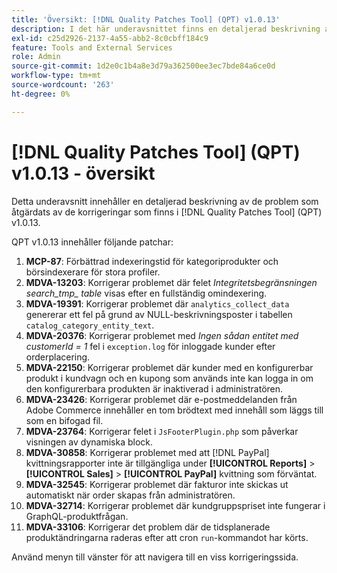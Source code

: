 ```yaml
---
title: 'Översikt: [!DNL Quality Patches Tool] (QPT) v1.0.13'
description: I det här underavsnittet finns en detaljerad beskrivning av de problem som åtgärdats av de korrigeringar som finns i  [!DNL Quality Patches Tool] (QPT) v1.0.13.
exl-id: c25d2926-2137-4a55-abb2-8c0cbff184c9
feature: Tools and External Services
role: Admin
source-git-commit: 1d2e0c1b4a8e3d79a362500ee3ec7bde84a6ce0d
workflow-type: tm+mt
source-wordcount: '263'
ht-degree: 0%

---
```


# [!DNL Quality Patches Tool] (QPT) v1.0.13 - översikt

Detta underavsnitt innehåller en detaljerad beskrivning av de problem som åtgärdats av de korrigeringar som finns i [!DNL Quality Patches Tool] (QPT) v1.0.13.

QPT v1.0.13 innehåller följande patchar:

1. **MCP-87**: Förbättrad indexeringstid för kategoriprodukter och börsindexerare för stora profiler.
1. **MDVA-13203**: Korrigerar problemet där felet *Integritetsbegränsningen search_tmp_ table* visas efter en fullständig omindexering.
1. **MDVA-19391**: Korrigerar problemet där `analytics_collect_data` genererar ett fel på grund av NULL-beskrivningsposter i tabellen `catalog_category_entity_text`.
1. **MDVA-20376**: Korrigerar problemet med *Ingen sådan entitet med customerId = 1* fel i `exception.log` för inloggade kunder efter orderplacering.
1. **MDVA-22150**: Korrigerar problemet där kunder med en konfigurerbar produkt i kundvagn och en kupong som används inte kan logga in om den konfigurerbara produkten är inaktiverad i administratören.
1. **MDVA-23426**: Korrigerar problemet där e-postmeddelanden från Adobe Commerce innehåller en tom brödtext med innehåll som läggs till som en bifogad fil.
1. **MDVA-23764**: Korrigerar felet i `JsFooterPlugin.php` som påverkar visningen av dynamiska block.
1. **MDVA-30858**: Korrigerar problemet med att [!DNL PayPal] kvittningsrapporter inte är tillgängliga under **[!UICONTROL Reports]** > **[!UICONTROL Sales]** > **[!UICONTROL PayPal]** kvittning som förväntat.
1. **MDVA-32545**: Korrigerar problemet där fakturor inte skickas ut automatiskt när order skapas från administratören.
1. **MDVA-32714**: Korrigerar problemet där kundgruppspriset inte fungerar i GraphQL-produktfrågan.
1. **MDVA-33106**: Korrigerar det problem där de tidsplanerade produktändringarna raderas efter att cron `run`-kommandot har körts.

Använd menyn till vänster för att navigera till en viss korrigeringssida.
